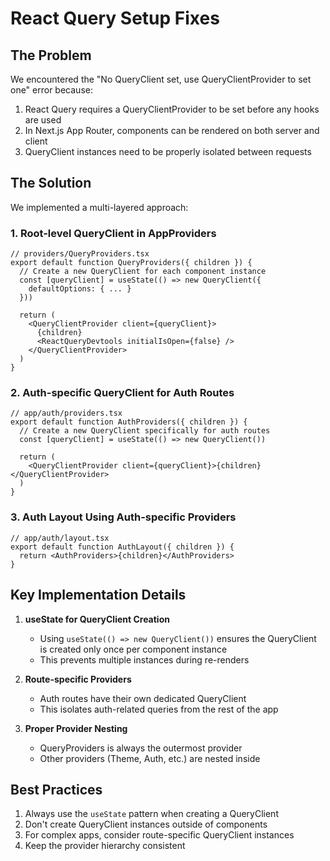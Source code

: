 # React Query Setup Fixes

## The Problem

We encountered the "No QueryClient set, use QueryClientProvider to set one" error because:

1. React Query requires a QueryClientProvider to be set before any hooks are used
2. In Next.js App Router, components can be rendered on both server and client
3. QueryClient instances need to be properly isolated between requests

## The Solution

We implemented a multi-layered approach:

### 1. Root-level QueryClient in AppProviders

```tsx
// providers/QueryProviders.tsx
export default function QueryProviders({ children }) {
  // Create a new QueryClient for each component instance
  const [queryClient] = useState(() => new QueryClient({
    defaultOptions: { ... }
  }))

  return (
    <QueryClientProvider client={queryClient}>
      {children}
      <ReactQueryDevtools initialIsOpen={false} />
    </QueryClientProvider>
  )
}
```

### 2. Auth-specific QueryClient for Auth Routes

```tsx
// app/auth/providers.tsx
export default function AuthProviders({ children }) {
  // Create a new QueryClient specifically for auth routes
  const [queryClient] = useState(() => new QueryClient())

  return (
    <QueryClientProvider client={queryClient}>{children}</QueryClientProvider>
  )
}
```

### 3. Auth Layout Using Auth-specific Providers

```tsx
// app/auth/layout.tsx
export default function AuthLayout({ children }) {
  return <AuthProviders>{children}</AuthProviders>
}
```

## Key Implementation Details

1. **useState for QueryClient Creation**

   - Using `useState(() => new QueryClient())` ensures the QueryClient is created only once per component instance
   - This prevents multiple instances during re-renders

2. **Route-specific Providers**

   - Auth routes have their own dedicated QueryClient
   - This isolates auth-related queries from the rest of the app

3. **Proper Provider Nesting**
   - QueryProviders is always the outermost provider
   - Other providers (Theme, Auth, etc.) are nested inside

## Best Practices

1. Always use the `useState` pattern when creating a QueryClient
2. Don't create QueryClient instances outside of components
3. For complex apps, consider route-specific QueryClient instances
4. Keep the provider hierarchy consistent
